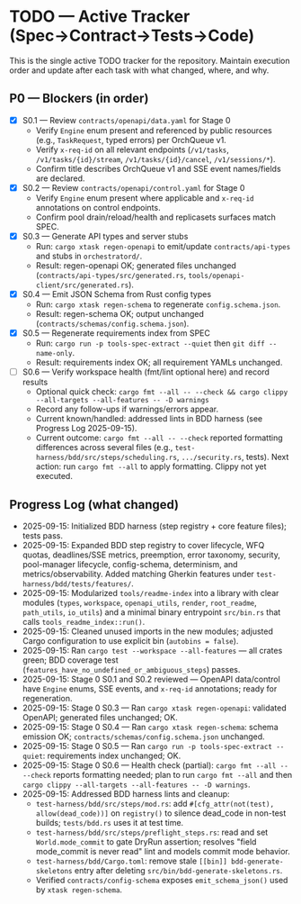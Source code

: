 # TODO — Active Tracker (Spec→Contract→Tests→Code)

This is the single active TODO tracker for the repository. Maintain execution order and update after each task with what changed, where, and why.

## P0 — Blockers (in order)

- [x] S0.1 — Review `contracts/openapi/data.yaml` for Stage 0
  - Verify `Engine` enum present and referenced by public resources (e.g., `TaskRequest`, typed errors) per OrchQueue v1.
  - Verify `x-req-id` on all relevant endpoints (`/v1/tasks`, `/v1/tasks/{id}/stream`, `/v1/tasks/{id}/cancel`, `/v1/sessions/*`).
  - Confirm title describes OrchQueue v1 and SSE event names/fields are declared.
- [x] S0.2 — Review `contracts/openapi/control.yaml` for Stage 0
  - Verify `Engine` enum present where applicable and `x-req-id` annotations on control endpoints.
  - Confirm pool drain/reload/health and replicasets surfaces match SPEC.
- [x] S0.3 — Generate API types and server stubs
  - Run: `cargo xtask regen-openapi` to emit/update `contracts/api-types` and stubs in `orchestratord/`.
  - Result: regen-openapi OK; generated files unchanged (`contracts/api-types/src/generated.rs`, `tools/openapi-client/src/generated.rs`).
- [x] S0.4 — Emit JSON Schema from Rust config types
  - Run: `cargo xtask regen-schema` to regenerate `config.schema.json`.
  - Result: regen-schema OK; output unchanged (`contracts/schemas/config.schema.json`).
- [x] S0.5 — Regenerate requirements index from SPEC
  - Run: `cargo run -p tools-spec-extract --quiet` then `git diff --name-only`.
  - Result: requirements index OK; all requirement YAMLs unchanged.
- [ ] S0.6 — Verify workspace health (fmt/lint optional here) and record results
  - Optional quick check: `cargo fmt --all -- --check && cargo clippy --all-targets --all-features -- -D warnings`
  - Record any follow-ups if warnings/errors appear.
  - Current known/handled: addressed lints in BDD harness (see Progress Log 2025-09-15).
  - Current outcome: `cargo fmt --all -- --check` reported formatting differences across several files (e.g., `test-harness/bdd/src/steps/scheduling.rs`, `.../security.rs`, tests). Next action: run `cargo fmt --all` to apply formatting. Clippy not yet executed.

## Progress Log (what changed)

- 2025-09-15: Initialized BDD harness (step registry + core feature files); tests pass.
- 2025-09-15: Expanded BDD step registry to cover lifecycle, WFQ quotas, deadlines/SSE metrics, preemption, error taxonomy, security, pool-manager lifecycle, config-schema, determinism, and metrics/observability. Added matching Gherkin features under `test-harness/bdd/tests/features/`.
- 2025-09-15: Modularized `tools/readme-index` into a library with clear modules (`types`, `workspace`, `openapi_utils`, `render`, `root_readme`, `path_utils`, `io_utils`) and a minimal binary entrypoint `src/bin.rs` that calls `tools_readme_index::run()`.
- 2025-09-15: Cleaned unused imports in the new modules; adjusted Cargo configuration to use explicit bin (`autobins = false`).
- 2025-09-15: Ran `cargo test --workspace --all-features` — all crates green; BDD coverage test (`features_have_no_undefined_or_ambiguous_steps`) passes.
- 2025-09-15: Stage 0 S0.1 and S0.2 reviewed — OpenAPI data/control have `Engine` enums, SSE events, and `x-req-id` annotations; ready for regeneration.
- 2025-09-15: Stage 0 S0.3 — Ran `cargo xtask regen-openapi`: validated OpenAPI; generated files unchanged; OK.
- 2025-09-15: Stage 0 S0.4 — Ran `cargo xtask regen-schema`: schema emission OK; `contracts/schemas/config.schema.json` unchanged.
- 2025-09-15: Stage 0 S0.5 — Ran `cargo run -p tools-spec-extract --quiet`: requirements index unchanged; OK.
- 2025-09-15: Stage 0 S0.6 — Health check (partial): `cargo fmt --all -- --check` reports formatting needed; plan to run `cargo fmt --all` and then `cargo clippy --all-targets --all-features -- -D warnings`.
- 2025-09-15: Addressed BDD harness lints and cleanup:
  - `test-harness/bdd/src/steps/mod.rs`: add `#[cfg_attr(not(test), allow(dead_code))]` on `registry()` to silence dead_code in non-test builds; `tests/bdd.rs` uses it at test time.
  - `test-harness/bdd/src/steps/preflight_steps.rs`: read and set `World.mode_commit` to gate DryRun assertion; resolves "field mode_commit is never read" lint and models commit mode behavior.
  - `test-harness/bdd/Cargo.toml`: remove stale `[[bin]] bdd-generate-skeletons` entry after deleting `src/bin/bdd-generate-skeletons.rs`.
  - Verified `contracts/config-schema` exposes `emit_schema_json()` used by `xtask regen-schema`.

